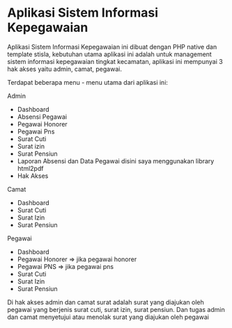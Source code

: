 # Aplikasi Sistem Informasi Kepegawaian

Aplikasi Sistem Informasi Kepegawaian ini dibuat dengan PHP native dan template stisla, kebutuhan utama aplikasi ini adalah untuk 
management sistem informasi kepegawaian tingkat kecamatan, aplikasi ini mempunyai 3 hak akses yaitu admin, camat, pegawai.

Terdapat beberapa menu - menu utama dari aplikasi ini:

Admin
- Dashboard
- Absensi Pegawai
- Pegawai Honorer
- Pegawai Pns
- Surat Cuti
- Surat izin
- Surat Pensiun
- Laporan Absensi dan Data Pegawai
  disini saya menggunakan library html2pdf
- Hak Akses

Camat
- Dashboard
- Surat Cuti
- Surat Izin
- Surat Pensiun

Pegawai
- Dashboard
- Pegawai Honorer => jika pegawai honorer
- Pegawai PNS => jika pegawai pns
- Surat Cuti
- Surat Izin
- Surat Pensiun


Di hak akses admin dan camat surat adalah surat yang diajukan oleh pegawai yang berjenis surat cuti, surat izin, surat pensiun. 
Dan tugas admin dan camat menyetujui atau menolak surat yang diajukan oleh pegawai
